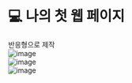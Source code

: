 # 💻 나의 첫 웹 페이지
반응형으로 제작
<br>
![image](https://user-images.githubusercontent.com/104806801/204625653-ed672e1c-6abe-4beb-9a48-08528cd3c940.png)
<br>
![image](https://user-images.githubusercontent.com/104806801/204626033-269b6a5f-fbb3-4090-b516-bdcd48bbdd7f.png)
<br>
![image](https://user-images.githubusercontent.com/104806801/204626222-fe1357ea-5918-4106-85d7-e474f7f4eb4d.png)
